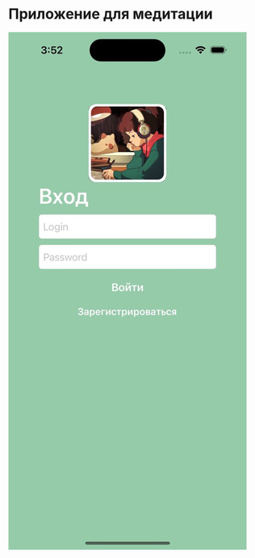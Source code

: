 # Приложение для медитации 

<p>
   <img src="https://github.com/lirummirul/TinkoffPractice/blob/main/img/2023-08-12%2014.21.51.jpg" title="Login" alt="Login"/>&nbsp;
</p>
